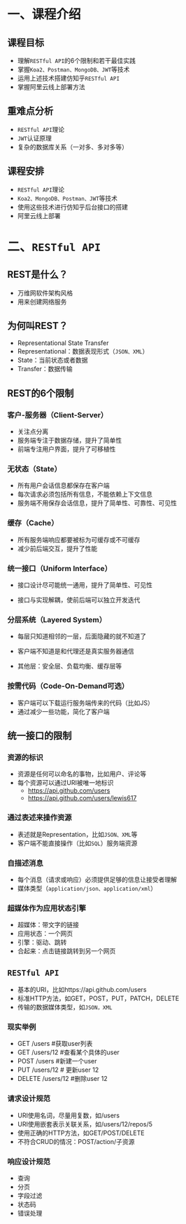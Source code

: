 # 一、课程介绍

## 课程目标

* 理解`RESTful API`的6个限制和若干最佳实践
* 掌握`Koa2、Postman、MongoDB、JWT`等技术
* 运用上述技术搭建仿知乎`RESTful API`
* 掌握阿里云线上部署方法

## 重难点分析

* `RESTful API`理论
* `JWT`认证原理
* 复杂的数据库关系（一对多、多对多等）

## 课程安排

* `RESTful API`理论
* `Koa2、MongoDB、Postman、JWT`等技术
* 使用这些技术进行仿知乎后台接口的搭建
* 阿里云线上部署

# 二、`RESTful API`

## REST是什么？

* 万维网软件架构风格
* 用来创建网络服务

## 为何叫REST？

* Representational State Transfer
* Representational：数据表现形式（`JSON、XML`）
* State：当前状态或者数据
* Transfer：数据传输

## REST的6个限制

### 客户-服务器（Client-Server）

* 关注点分离
* 服务端专注于数据存储，提升了简单性
* 前端专注用户界面，提升了可移植性

### 无状态（State）

* 所有用户会话信息都保存在客户端
* 每次请求必须包括所有信息，不能依赖上下文信息
* 服务端不用保存会话信息，提升了简单性、可靠性、可见性

### 缓存（Cache）

* 所有服务端响应都要被标为可缓存或不可缓存
* 减少前后端交互，提升了性能

### 统一接口（Uniform Interface）

* 接口设计尽可能统一通用，提升了简单性、可见性

* 接口与实现解耦，使前后端可以独立开发迭代

### 分层系统（Layered System）

* 每层只知道相邻的一层，后面隐藏的就不知道了
* 客户端不知道是和代理还是真实服务器通信

* 其他层：安全层、负载均衡、缓存层等

### 按需代码（Code-On-Demand可选）

* 客户端可以下载运行服务端传来的代码（比如JS）
* 通过减少一些功能，简化了客户端

## 统一接口的限制

### 资源的标识

* 资源是任何可以命名的事物，比如用户、评论等
* 每个资源可以通过URI被唯一地标识
  * https://api.github.com/users
  * https://api.github.com/users/lewis617

### 通过表述来操作资源

* 表述就是Representation，比如`JSON、XML`等
* 客户端不能直接操作（比如`SQL`）服务端资源

### 自描述消息

* 每个消息（请求或响应）必须提供足够的信息让接受者理解
* 媒体类型（`application/json、application/xml`）

### 超媒体作为应用状态引擎

* 超媒体：带文字的链接
* 应用状态：一个网页
* 引擎：驱动、跳转
* 合起来：点击链接跳转到另一个网页

## `RESTful API`

* 基本的URI，比如https://api.github.com/users
* 标准HTTP方法，如GET，POST，PUT，PATCH，DELETE
* 传输的数据媒体类型，如`JSON，XML`

### 现实举例

* GET /users #获取user列表
* GET /users/12 #查看某个具体的user
* POST /users #新建一个user
* PUT /users/12 # 更新user 12
* DELETE /users/12 #删除user 12

### 请求设计规范

* URI使用名词，尽量用复数，如/users
* URI使用嵌套表示关联关系，如/users/12/repos/5
* 使用正确的HTTP方法，如GET/POST/DELETE
* 不符合CRUD的情况：POST/action/子资源

### 响应设计规范

* 查询
* 分页
* 字段过滤
* 状态码
* 错误处理